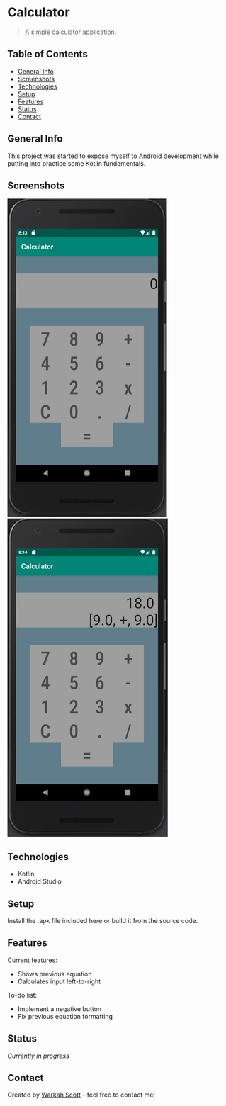 # Calculator
> A simple calculator application.

## Table of Contents
* [General Info](#general-info)
* [Screenshots](#screenshots)
* [Technologies](#technologies)
* [Setup](#setup)
* [Features](#features)
* [Status](#status)
* [Contact](#contact)

## General Info
This project was started to expose myself to Android development while putting into practice some Kotlin fundamentals.

## Screenshots
![Startup screen.](./img/Sample.png)
![Example calculation.](./img/Sample2.png)

## Technologies
* Kotlin
* Android Studio

## Setup
Install the .apk file included here or build it from the source code.

## Features
Current features:
* Shows previous equation
* Calculates input left-to-right

To-do list:
* Implement a negative button
* Fix previous equation formatting

## Status
_Currently in progress_

## Contact
Created by [Warkah Scott](https://www.linkedin.com/in/warkahscott/) - feel free to contact me!
